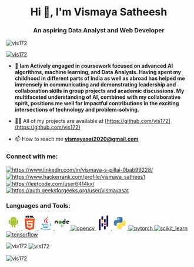 <h1 align="center">Hi 👋, I'm Vismaya Satheesh</h1>
<h3 align="center">An aspiring Data Analyst and Web Developer</h3>

<p align="left"> <img src="https://komarev.com/ghpvc/?username=vis172&label=Profile%20views&color=0e75b6&style=flat" alt="vis172" /> </p>

<p align="left"> <a href="https://github.com/ryo-ma/github-profile-trophy"><img src="https://github-profile-trophy.vercel.app/?username=vis172" alt="vis172" /></a> </p>

- 🌱 **Iam Actively engaged in coursework focused on advanced AI algorithms, machine learning, and Data Analysis. Having spent my childhood in different parts of India as well as abroad has helped me immensely in communicating and demonstrating leadership and collaboration skills in group projects and academic discussions. My multifaceted understanding of AI, combined with my collaborative spirit, positions me well for impactful contributions in the exciting intersections of technology and problem-solving.**

- 👨‍💻 All of my projects are available at [https://github.com/vis172](https://github.com/vis172)

- 📫 How to reach me **vismayasat2020@gmail.com**

<h3 align="left">Connect with me:</h3>
<p align="left">
<a href="https://linkedin.com/in/https://www.linkedin.com/in/vismaya-s-pillai-0bab99228/" target="blank"><img align="center" src="https://raw.githubusercontent.com/rahuldkjain/github-profile-readme-generator/master/src/images/icons/Social/linked-in-alt.svg" alt="https://www.linkedin.com/in/vismaya-s-pillai-0bab99228/" height="30" width="40" /></a>
<a href="https://www.hackerrank.com/https://www.hackerrank.com/profile/vismaya_sathees1" target="blank"><img align="center" src="https://raw.githubusercontent.com/rahuldkjain/github-profile-readme-generator/master/src/images/icons/Social/hackerrank.svg" alt="https://www.hackerrank.com/profile/vismaya_sathees1" height="30" width="40" /></a>
<a href="https://www.leetcode.com/https://leetcode.com/user6414kx/" target="blank"><img align="center" src="https://raw.githubusercontent.com/rahuldkjain/github-profile-readme-generator/master/src/images/icons/Social/leet-code.svg" alt="https://leetcode.com/user6414kx/" height="30" width="40" /></a>
<a href="https://auth.geeksforgeeks.org/user/https://auth.geeksforgeeks.org/user/vismayasat" target="blank"><img align="center" src="https://raw.githubusercontent.com/rahuldkjain/github-profile-readme-generator/master/src/images/icons/Social/geeks-for-geeks.svg" alt="https://auth.geeksforgeeks.org/user/vismayasat" height="30" width="40" /></a>
</p>

<h3 align="left">Languages and Tools:</h3>
<p align="left"> <a href="https://developer.android.com" target="_blank" rel="noreferrer"> <img src="https://raw.githubusercontent.com/devicons/devicon/master/icons/android/android-original-wordmark.svg" alt="android" width="40" height="40"/> </a> <a href="https://www.w3.org/html/" target="_blank" rel="noreferrer"> <img src="https://raw.githubusercontent.com/devicons/devicon/master/icons/html5/html5-original-wordmark.svg" alt="html5" width="40" height="40"/> </a> <a href="https://www.java.com" target="_blank" rel="noreferrer"> <img src="https://raw.githubusercontent.com/devicons/devicon/master/icons/java/java-original.svg" alt="java" width="40" height="40"/> </a> <a href="https://nodejs.org" target="_blank" rel="noreferrer"> <img src="https://raw.githubusercontent.com/devicons/devicon/master/icons/nodejs/nodejs-original-wordmark.svg" alt="nodejs" width="40" height="40"/> </a> <a href="https://opencv.org/" target="_blank" rel="noreferrer"> <img src="https://www.vectorlogo.zone/logos/opencv/opencv-icon.svg" alt="opencv" width="40" height="40"/> </a> <a href="https://pandas.pydata.org/" target="_blank" rel="noreferrer"> <img src="https://raw.githubusercontent.com/devicons/devicon/2ae2a900d2f041da66e950e4d48052658d850630/icons/pandas/pandas-original.svg" alt="pandas" width="40" height="40"/> </a> <a href="https://www.python.org" target="_blank" rel="noreferrer"> <img src="https://raw.githubusercontent.com/devicons/devicon/master/icons/python/python-original.svg" alt="python" width="40" height="40"/> </a> <a href="https://pytorch.org/" target="_blank" rel="noreferrer"> <img src="https://www.vectorlogo.zone/logos/pytorch/pytorch-icon.svg" alt="pytorch" width="40" height="40"/> </a> <a href="https://scikit-learn.org/" target="_blank" rel="noreferrer"> <img src="https://upload.wikimedia.org/wikipedia/commons/0/05/Scikit_learn_logo_small.svg" alt="scikit_learn" width="40" height="40"/> </a> <a href="https://www.tensorflow.org" target="_blank" rel="noreferrer"> <img src="https://www.vectorlogo.zone/logos/tensorflow/tensorflow-icon.svg" alt="tensorflow" width="40" height="40"/> </a> </p>

<p><img align="left" src="https://github-readme-stats.vercel.app/api/top-langs?username=vis172&show_icons=true&locale=en&layout=compact" alt="vis172" /></p>

<p>&nbsp;<img align="center" src="https://github-readme-stats.vercel.app/api?username=vis172&show_icons=true&locale=en" alt="vis172" /></p>

<p><img align="center" src="https://github-readme-streak-stats.herokuapp.com/?user=vis172&" alt="vis172" /></p>
